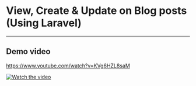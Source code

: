 # View, Create & Update on Blog posts (Using Laravel)
------------------------------------------------------
## Demo video
https://www.youtube.com/watch?v=KVg6HZL8saM

[![Watch the video](https://img.youtube.com/vi/KVg6HZL8saM/sddefault.jpg)](https://www.youtube.com/watch?v=KVg6HZL8saM)